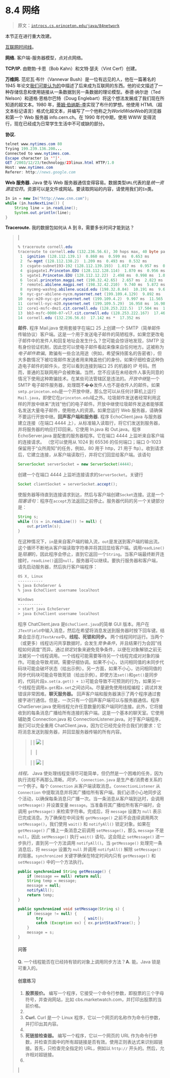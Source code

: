 # 8.4 网络

> 原文：[`introcs.cs.princeton.edu/java/84network`](https://introcs.cs.princeton.edu/java/84network)

本节正在进行重大改建。

[互联网时间线](http://www.zakon.org/robert/internet/timeline)。

**网络.** 客户端-服务器模型，点对点网络。

**TCP/IP.** 由鲍勃·卡恩（Bob Kahn）和文特·瑟夫（Vint Cerf）创建。

**万维网.** 范尼瓦·布什（Vannevar Bush）是一位有远见的人，他在一篇著名的 1945 年论文[我们可能认为的](http://www.theatlantic.com/unbound/flashbks/computer/bushf.htm)中描述了后来成为互联网的东西。他的论文描述了一种存储信息和使用链接从一条数据到另一条数据的理论模型。泰德·纳尔逊（Ted Nelson）和道格·恩格尔巴特（Doug Englebart）将这个想法发展成了我们现在所知道的超文本。1980 年，[蒂姆·伯纳斯-李](http://www.ibiblio.org/pioneers/lee.html)实现了布什的梦想。他使用 HTML（超文本标记语言）格式化超文本，并编写了一个他称之为*WorldWideWeb*的浏览器和第一个 Web 服务器 info.cern.ch。在 1990 年代中期，使用 WWW 变得流行，现在已经成为日常学生生活中不可或缺的部分。

**协议.**

```java
telnet www.nytimes.com 80
Trying 199.239.136.200...
Connected to www.nytimes.com.
Escape character is '^]'.
GET /2003/12/23/technology/23linux.html HTTP/1.0
Host: www.nytimes.com
Referer: http://news.google.com

```

**Web 服务器.** Java 使与 Web 服务器通信变得容易。数据类型`URL`代表的是*统一资源定位符*。资源可以是文件或网站。要读取网站的内容，请使用我们的`In`类。

```java
In in = new In("http://www.cnn.com");
while (in.hasNextLine()) {
    String line = in.readLine();
    System.out.println(line);
}    

```

**Traceroute.** 我的数据包如何从 A 到 B，需要多长时间才能到达？

> |
> 
> ```java
> % traceroute cornell.edu
> traceroute to cornell.edu (132.236.56.6), 30 hops max, 40 byte packets
>  1  ignition (128.112.139.1)  0.860 ms  0.599 ms  0.653 ms
>  2  fw-mgmt (128.112.138.2)  1.209 ms  0.493 ms  0.532 ms
>  3  csgate-subnet193-192 (128.112.139.193)  1.017 ms  0.957 ms  0.838 ms
>  4  gigagate1.Princeton.EDU (128.112.128.114)  1.070 ms  0.956 ms  0.905 ms
>  5  vgate1.Princeton.EDU (128.112.12.22)  2.498 ms  0.998 ms  1.000 ms
>  6  local.princeton.magpi.net (198.32.42.65)  2.657 ms  2.823 ms  3.699 ms
>  7  remote1.abilene.magpi.net (198.32.42.210)  9.740 ms  5.872 ms  8.518 ms
>  8  nycmng-washng.abilene.ucaid.edu (198.32.8.84)  10.191 ms  9.677 ms  10.253 ms
>  9  nyc-gsr-abilene-nycm.nysernet.net (199.109.4.129)  9.892 ms  9.575 ms  9.620 ms
> 10  nyc-m20-nyc-gsr.nysernet.net (199.109.4.2)  9.997 ms  11.565 ms  11.049 ms
> 11  cornell-nyc-m20.nysernet.net (199.109.5.29)  16.958 ms  16.989 ms  17.246 ms
> 12  core1-msfc-dmz1.cit.cornell.edu (128.253.222.5)  17.504 ms  17.054 ms  17.038 ms
> 13  bb3-msfc-0000-07-vl7.cit.cornell.edu (128.253.222.167)  17.463 ms  18.548 ms  17.245 ms
> 14  cornell.edu (132.236.56.6)  17.142 ms *  17.352 ms
> 
> ```
> 
> **邮件.** 程序 Mail.java 使用套接字在端口 25 上创建一个 SMTP（简单邮件传输协议）客户端。这是一个用于发送电子邮件的简陋程序。如果您更改电子邮件中的发件人和回复地址会发生什么？您可能会惊讶地发现，SMTP 没有身份验证机制，因此您可以使电子邮件看起来像来自任何地方。这被称为*电子邮件欺骗*。欺骗有一些合法用途（例如，希望保持匿名的告密者），但大多数情况下被垃圾邮件发送者用来掩盖他们的身份。如果仔细检查这种伪造电子邮件的邮件头，您可以看到连接到端口 25 的机器的 IP 号码。然而，普通的互联网用户会被欺骗。当然，您不应该在未经收件人事先同意的情况下使用这种欺骗技术。在某些司法管辖区是违法的。*开放中继*是一个 SMTP 电子邮件服务器，处理既不��发件人也不是收件人的邮件。如果`smtp.princeton.edu`是一个开放中继，那么您可以从任何计算机上运行`Mail.java`，即使它在`princeton.edu`域之外。垃圾邮件发送者经常利用这样的开放中继来“洗钱”他们的电子邮件。开放中继使垃圾邮件发送者能够匿名发送大量电子邮件，使用他人的资源。如果您运行 Web 服务器，请确保不要运行开放中继。**回声客户端和服务器.** 程序 EchoClient.java 与服务器建立连接（在端口 4444 上），从标准输入读取行，将它们发送到服务器，并将服务器的响应打印回来。它使用 In.java 和 Out.java。程序 EchoServer.java 是配套的服务器程序。它在端口 4444 上监听来自客户端的连接请求。 （您可以使用从 1024 到 65536 的任何端口；端口 0-1023 保留用于“众所周知”的任务，例如，80 用于 http，21 用于 ftp）。收到请求后，它建立连接，从客户端读取行，并将它们回显给客户端。该语句
> 
> ```java
> ServerSocket serverSocket = new ServerSocket(4444);
> 
> ```
> 
> 创建一个在端口 4444 上监听连接请求的`ServerSocket`。关键行
> 
> ```java
> Socket clientSocket = serverSocket.accept();
> 
> ```
> 
> 使服务器等待直到连接请求到达，然后与客户端创建`Socket`连接。这是一个*阻塞语句*：程序在`accept`方法返回之前停止。服务器代码的另一个关键部分是：
> 
> ```java
> String s;
> while ((s = in.readLine()) != null) {
>     out.println(s);
> }
> 
> ```
> 
> 在这种情况下，`in`是来自客户端的输入流，`out`是发送到客户端的输出流。这个循环不断地从客户端读取字符串并将其回显给客户端。调用`readLine()`是*阻塞*的，因此程序会停止，直到它返回一个`String`。当客户端最终断开连接时，`readLine()`返回`null`，服务器可以继续。要执行服务器和客户端，请先启动服务器，然后执行客户端程序：
> 
> ```java
> OS X, Linux
> -----------
> % java EchoServer &
> % java EchoClient username localhost
> 
> Windows
> -----------
> > start java EchoServer
> > java EchoClient username localhost
> 
> ```
> 
> 程序 ChatClient.java 是`EchoClient.java`的简单 GUI 版本。用户在`JTextField`中输入消息，然后在希望将消息发送到服务器时按下回车键。结果会显示在`JTextArea`中。**线程、死锁和同步。** 两个线程同时运行。当两个（或更多）线程访问共享数据时，会发生*竞争条件*，并且结果行为会因"线程如何调度"而异。通过*锁定*对象来避免竞争条件，以便在对象解锁之前无法被另一个线程调用。一个线程可能需要等待另一个线程完成对对象的操作。可能会导致*死锁*。需要仔细协调。如果不小心，访问相同值的未同步代码块可能会破坏状态（给出示例）。另一方面，如果不小心，访问相同值的同步代码块可能会导致死锁（给出示例）。即使方法`set()`和`get()`是同步的，代码片段`a.set(a.get() + 1)`可能会导致不可预测的行为，如果另一个线程在调用`a.get`和`a.set`之间访问`a`。尽量避免使用线程编程；调试并发错误非常困难。**聊天服务器。** 回声客户端和服务器演示了两个程序通过套接字进行通信。但是，一次只有一个回声客户端可以与服务器通信。程序 ChatServer.java 使用线程允许任意数量的客户端同时连接。此外，它将接收到的每条消息广播给所有连接的客户端。这是一个基本的聊天室。它使用辅助类 Connection.java 和 ConnectionListener.java。对于客户端程序，我们可以完全重用 ChatClient.java，因为它已经完全符合我们的要求：它将消息发送到服务器，并回显服务器传输的所有内容。
> 
> > &#124;  &#124; ![](img/286de5f1642f483dcb9f536efc5b1ccf.png) &#124;
> > 
> > &#124;   &#124;
> > 
> > &#124;  &#124; ![](img/019e289b69e805cad5d9f1ad92d33682.png) &#124;
> > 
> *线程。* Java 使处理线程变得尽可能简单，但仍然是一个困难的任务，因为执行流程不再那么清晰。*同步。* `Connection.java` 是生产者/消费者关系的一个例子。每个 `Connection` 从客户端读取消息。`ConnectionListener` 从 `Connection` 中提取消息并将其广播给所有客户端。我们必须小心地同步这个活动，以确保每条消息只广播一次。当一条消息从客户端到达时，会调用 `setMessage()` 并设置变量 `message`。当准备将其广播给所有客户端时，会调用 `getMessage()` 来检索字符串。完成后，将 `message` 设置为 `null` 表示已完成消息。为了确保在中间没有 `getMessage()` 之前不会连续调用两次 `setMessage()`，我们使用 `wait()` 和 `notifyAll()` 锁定对象。如果在 `getMessage()` 广播上一条消息之前调用 `setMessage()`，那么 `message` 不是 `null`，因此 `setMessage()` 执行 `wait()` 语句。这会阻止 `setMessage()` 进一步执行，直到另一个方法调用 `notifyAll()`。当 `getMessage()` 处理完一条消息后，将 `message` 设置为 `null` 并调用 `notifyAll()` 解除 `setMessage()` 的阻塞。`synchronized` 关键字确保在特定时间内只有 `getMessage()` 和 `setMessage()` 中的一个方法执行。
> 
> ```java
> public synchronized String getMessage() {
>     if (message == null) return null;
>     String temp = message;
>     message = null;
>     notifyAll();
>     return temp;
> }
> 
> public synchronized void setMessage(String s) {
>     if (message != null) {
>         try                  { wait();               }
>         catch (Exception ex) { ex.printStackTrace(); }
>     }
>     message = s;
> }
> 
> ```
> 
> #### 问答
> #### 
> **Q.** 一个线程能否在已经持有锁的对象上调用同步方法？**A.** 能。Java 锁是可重入的。
> 
> #### 创意练习
> #### 
> 1.  **股票报价。** 编写一个程序，它接受一个命令行参数，即股票的三个字母符号，并查询网站，比如 cbs.marketwatch.com，并打印出股票的当前价格。
> 1.  
> 1.  **Curl.** Curl 是一个 Linux 程序，它以一个网页的名称作为命令行参数，并打印出其内容。
> 1.  
> 1.  **死链接检查器。** 编写一个程序，它以一个网页的 URL 作为命令行参数，并检查页面中的所有超链接是否有效。使用正则表达式来识别超链接。首先，只检查完全指定的 URL，例如以 `http://` 开头的。然后，允许相对超链接。
> 1.  
> |
